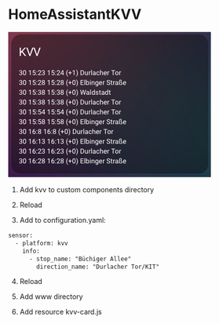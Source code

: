 # HomeAssistantKVV
![alt demo](https://github.com/liskior/HomeAssistantKVV/blob/main/img/demo.png)

1. Add kvv to custom components directory

2. Reload

3. Add to configuration.yaml:
```
sensor:
  - platform: kvv
    info:
      - stop_name: "Büchiger Allee"
        direction_name: "Durlacher Tor/KIT"
```
4. Reload

5. Add www directory

6. Add resource kvv-card.js 

